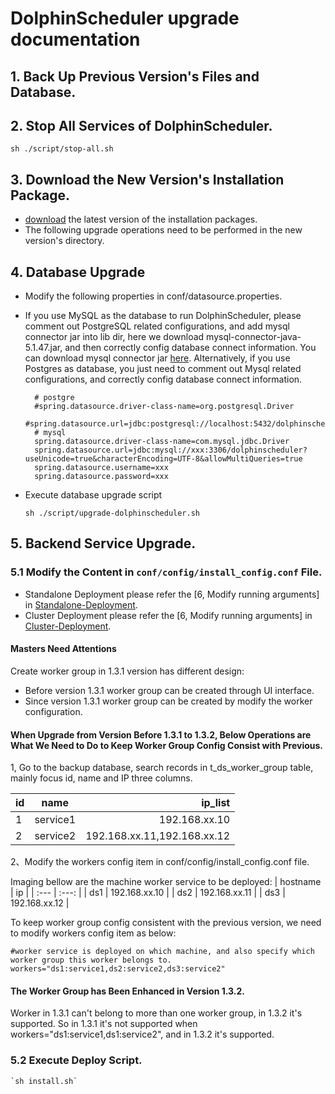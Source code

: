 
# DolphinScheduler upgrade documentation

## 1. Back Up Previous Version's Files and Database.

## 2. Stop All Services of DolphinScheduler.

 `sh ./script/stop-all.sh`

## 3. Download the New Version's Installation Package.

- [download](/en-us/download/download.html) the latest version of the installation packages.
- The following upgrade operations need to be performed in the new version's directory.

## 4. Database Upgrade
- Modify the following properties in conf/datasource.properties.

- If you use MySQL as the database to run DolphinScheduler, please comment out PostgreSQL related configurations, and add mysql connector jar into lib dir, here we download mysql-connector-java-5.1.47.jar, and then correctly config database connect information. You can download mysql connector jar [here](https://downloads.MySQL.com/archives/c-j/). Alternatively, if you use Postgres as database, you just need to comment out Mysql related configurations, and correctly config database connect information.

    ```properties
      # postgre
      #spring.datasource.driver-class-name=org.postgresql.Driver
      #spring.datasource.url=jdbc:postgresql://localhost:5432/dolphinscheduler
      # mysql
      spring.datasource.driver-class-name=com.mysql.jdbc.Driver
      spring.datasource.url=jdbc:mysql://xxx:3306/dolphinscheduler?useUnicode=true&characterEncoding=UTF-8&allowMultiQueries=true
      spring.datasource.username=xxx
      spring.datasource.password=xxx
    ```

- Execute database upgrade script

    `sh ./script/upgrade-dolphinscheduler.sh`

## 5. Backend Service Upgrade.

### 5.1 Modify the Content in `conf/config/install_config.conf` File.
- Standalone Deployment please refer the [6, Modify running arguments] in [Standalone-Deployment](/en-us/docs/1.3.9/user_doc/standalone-deployment.html).
- Cluster Deployment please refer the [6, Modify running arguments] in [Cluster-Deployment](/en-us/docs/1.3.9/user_doc/cluster-deployment.html).

#### Masters Need Attentions
Create worker group in 1.3.1 version has different design: 

- Before version 1.3.1 worker group can be created through UI interface.
- Since version 1.3.1 worker group can be created by modify the worker configuration. 

#### When Upgrade from Version Before 1.3.1 to 1.3.2, Below Operations are What We Need to Do to Keep Worker Group Config Consist with Previous.

1, Go to the backup database, search records in t_ds_worker_group table, mainly focus id, name and IP three columns.

| id | name | ip_list    |
| :---         |     :---:      |          ---: |
| 1   | service1     | 192.168.xx.10    |
| 2   | service2     | 192.168.xx.11,192.168.xx.12      |

2、Modify the workers config item in conf/config/install_config.conf file.

Imaging bellow are the machine worker service to be deployed:
| hostname | ip |
| :---  | :---:  |
| ds1   | 192.168.xx.10     |
| ds2   | 192.168.xx.11     |
| ds3   | 192.168.xx.12     |

To keep worker group config consistent with the previous version, we need to modify workers config item as below:

```shell
#worker service is deployed on which machine, and also specify which worker group this worker belongs to. 
workers="ds1:service1,ds2:service2,ds3:service2"
```

#### The Worker Group has Been Enhanced in Version 1.3.2.
Worker in 1.3.1 can't belong to more than one worker group, in 1.3.2 it's supported. So in 1.3.1 it's not supported when workers="ds1:service1,ds1:service2", and in 1.3.2 it's supported. 
  
### 5.2 Execute Deploy Script.
```shell
`sh install.sh`
```


